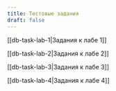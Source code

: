 ```yaml
---
title: Тестовые задания
draft: false
---
```


[[db-task-lab-1|Задания к лабе 1]]

[[db-task-lab-2|Задания к лабе 2]]

[[db-task-lab-3|Задания к лабе 3]]

[[db-task-lab-4|Задания к лабе 4]]
